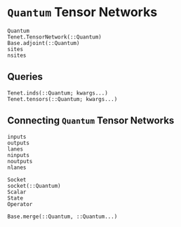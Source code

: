 # `Quantum` Tensor Networks

```@docs
Quantum
Tenet.TensorNetwork(::Quantum)
Base.adjoint(::Quantum)
sites
nsites
```

## Queries

```@docs
Tenet.inds(::Quantum; kwargs...)
Tenet.tensors(::Quantum; kwargs...)
```

## Connecting `Quantum` Tensor Networks

```@docs
inputs
outputs
lanes
ninputs
noutputs
nlanes
```

```@docs
Socket
socket(::Quantum)
Scalar
State
Operator
```

```@docs
Base.merge(::Quantum, ::Quantum...)
```
